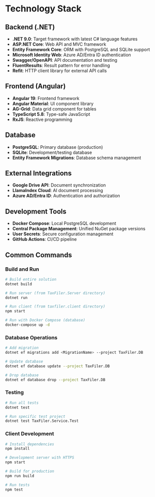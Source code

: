 # Technology Stack

## Backend (.NET)
- **.NET 9.0**: Target framework with latest C# language features
- **ASP.NET Core**: Web API and MVC framework
- **Entity Framework Core**: ORM with PostgreSQL and SQLite support
- **Microsoft Identity Web**: Azure AD/Entra ID authentication
- **Swagger/OpenAPI**: API documentation and testing
- **FluentResults**: Result pattern for error handling
- **Refit**: HTTP client library for external API calls

## Frontend (Angular)
- **Angular 19**: Frontend framework
- **Angular Material**: UI component library
- **AG-Grid**: Data grid component for tables
- **TypeScript 5.8**: Type-safe JavaScript
- **RxJS**: Reactive programming

## Database
- **PostgreSQL**: Primary database (production)
- **SQLite**: Development/testing database
- **Entity Framework Migrations**: Database schema management

## External Integrations
- **Google Drive API**: Document synchronization
- **LlamaIndex Cloud**: AI document processing
- **Azure AD/Entra ID**: Authentication and authorization

## Development Tools
- **Docker Compose**: Local PostgreSQL development
- **Central Package Management**: Unified NuGet package versions
- **User Secrets**: Secure configuration management
- **GitHub Actions**: CI/CD pipeline

## Common Commands

### Build and Run
```bash
# Build entire solution
dotnet build

# Run server (from TaxFiler.Server directory)
dotnet run

# Run client (from taxfiler.client directory)
npm start

# Run with Docker Compose (database)
docker-compose up -d
```

### Database Operations
```bash
# Add migration
dotnet ef migrations add <MigrationName> --project TaxFiler.DB

# Update database
dotnet ef database update --project TaxFiler.DB

# Drop database
dotnet ef database drop --project TaxFiler.DB
```

### Testing
```bash
# Run all tests
dotnet test

# Run specific test project
dotnet test TaxFiler.Service.Test
```

### Client Development
```bash
# Install dependencies
npm install

# Development server with HTTPS
npm start

# Build for production
npm run build

# Run tests
npm test
```